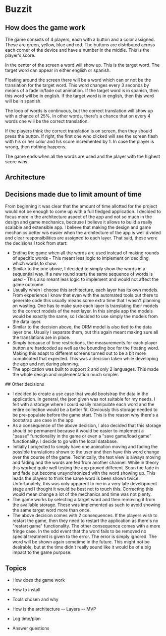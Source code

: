 # Buzzit

## How does the game work

The game consists of 4 players, each with a button and a color assigned. These are green, yellow,
blue and red. The buttons are distributed across each corner of the device and have a number in
the middle. This is the player's score.

In the center of the screen a word will show up. This is the target word. The target word can appear
in either english or spanish.

Floating around the screen there will be a word which can or not be the translation for the target
word. This word changes every 3 seconds by means of a fade in/fade out animation. If the target
word is in spanish, then this word will be in english. If the target word is in english, then this
word will be in spanish.

The loop of words is continuous, but the correct translation will show up with a chance of 25%. In
other words, there's a chance that on every 4 words one will be the correct translation.

If the players think the correct translation is on screen, then they should press the button. If
right, the first one who clicked will see the screen flash with his or her color and his score
incremented by 1. In case the player is wrong, then nothing happens.

The game ends when all the words are used and the player with the highest score wins.

## Architecture

## Decisions made due to limit amount of time

From beginning it was clear that the amount of time allotted for the project would not be enough
to come up with a full fledged application. I decided to focus more in the architecture aspect
of the app and not so much in the design and game mechanics, because I believe it allows to build
a really scalable and extensible app. I believe that making the design and game mechanics better
wis easier when the architecture of the app is well divided and clear responsibilities are assigned
to each layer. That said, these were the decisions I took from start:

 - Ending the game when all the words are used instead of making rounds of specific words - This
 meant less logic to implement on deciding which words to show.
 - Similar to the one above, I decided to simply show the words in a sequential way. If a new round
 starts the same sequence of words is used - This also meant less logic to implement and would not
 affect the game outcome.
 - Usually when I choose this architecture, each layer has its own models. From experience I know
  that even with the automated tools out there to generate code this usually means some extra time
  that I wasn't planning on wasting. One has to make sure each layer is translating their models to
  the correct models of the next layer. In this simple app the models would be exactly the same, so
  I decided to use simply the models from the data layer.
 - Similar to the decision above, the ORM model is also tied to the data layer one. Usually I
 separate them, but this again meant making sure all the translations are in place.
 - Simply because of time restrictions, the measurements for each player button are hardcoded as
  well as the bounding box for the floating word. Making this adapt to different screens turned out
  to be a bit more complicated that expected. This was a decision taken while developing the app
  and not during planning.
 - The application was built to support 2 and only 2 languages. This made the whole design and
 implementation much simpler.

## Other decisions

 - I decided to create a use case that would bootstrap the data in the application. In general, the
 json given was not suitable for my needs. I felt with a storage where I could easily manipulate
 each word and the entire collection would be a better fit. Obviously this storage needed to be
 pre-populate before the game start. This is the reason why there's a bootstrap use case in the
 app
 - As a consequence of the above decision, I also decided that this storage should be permanent
 because it would be easier to implement a "pause" functionality in the game or even a
 "save game/load game" functionality. I decide to go with the local database.
 - Initially I projected to simply have one animation moving and fading the possible translations
 shown to the user and then have this word change over the course of the game. Technically, the
 text view is always moving and fading and the words are fed from another channel. While in theory
 this worked quite well testing the app proved different. Soon the fade in and fade out become
 unsynchronized with the word showing up. This leads the players to think the same word is been
 shown twice. Unfortunately, this was only apparent to me in a very late development stage and I
 thought it would be best not to touch this. Correcting this would mean change a lot of the
 mechanics and time was not plenty.
 - The game works by selecting a target word and then removing it from the available storage. These
  was implemented as such to avoid showing the same target word more than once.
 - The above decision comes with 2 consequences. If the players wish to restart the game, then they
 need to restart the application as there's no "restart game" functionality. The other consequence
 comes with a more fringe case. In the odd event that the word fails to be removed no special
 treatment is given to the error. The error is simply ignored. The word will be shown again sometime
 in the future. This might not be desirable, but at the time didn't really sound like it would be
 of a big impact to the game purpose.


## Topics

- How does the game work
- How to install
- Tools chosen and why
- How is the architecture
  -- Layers
  -- MVP

- Log time/plan
- Answer questions


